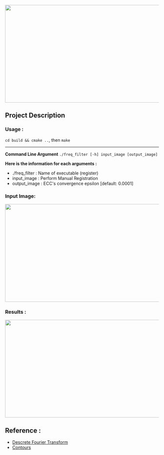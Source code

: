 <p align="center">
  <img src="./img" width="860" height="320" >
</p>


## Project Description

### Usage : 

``cd build && cmake ..``, then `make`

---
**Command Line Argument**
```./freq_filter [-h] input_image [output_image]```

**Here is the information for each arguments :**
- ./freq_filter     : Name of executable (register)
- input_image       : Perform Manual Registration
- output_image      : ECC's convergence epsilon [default: 0.0001]

### Input Image:
<p align="center">
  <img src="./img/input.jpg" width="860" height="320" >
</p>

### Results :
<p align="center">
  <img src="./img/Filtered_img.jpg" width="860" height="320" >
</p>

## Reference :
* [Descrete Fourier Transform](https://docs.opencv.org/3.4/de/dbc/tutorial_py_fourier_transform.html)
* [Contours](https://docs.opencv.org/3.4/d4/d73/tutorial_py_contours_begin.html)
